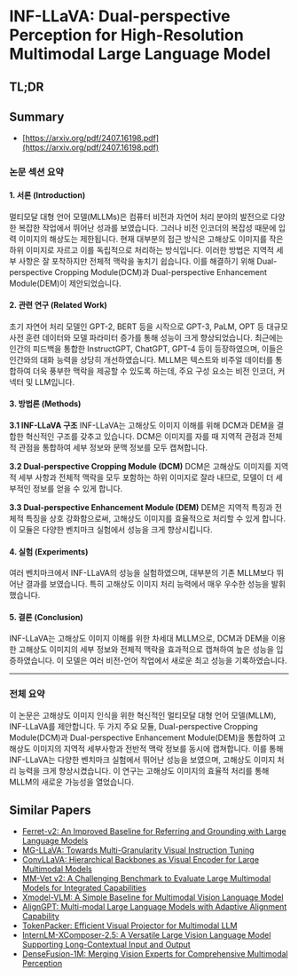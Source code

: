 # INF-LLaVA: Dual-perspective Perception for High-Resolution Multimodal Large Language Model
## TL;DR
## Summary
- [https://arxiv.org/pdf/2407.16198.pdf](https://arxiv.org/pdf/2407.16198.pdf)

### 논문 섹션 요약

#### 1. 서론 (Introduction)

멀티모달 대형 언어 모델(MLLMs)은 컴퓨터 비전과 자연어 처리 분야의 발전으로 다양한 복잡한 작업에서 뛰어난 성과를 보였습니다. 그러나 비전 인코더의 복잡성 때문에 입력 이미지의 해상도는 제한됩니다. 현재 대부분의 접근 방식은 고해상도 이미지를 작은 하위 이미지로 자르고 이를 독립적으로 처리하는 방식입니다. 이러한 방법은 지역적 세부 사항은 잘 포착하지만 전체적 맥락을 놓치기 쉽습니다. 이를 해결하기 위해 Dual-perspective Cropping Module(DCM)과 Dual-perspective Enhancement Module(DEM)이 제안되었습니다.

#### 2. 관련 연구 (Related Work)

초기 자연어 처리 모델인 GPT-2, BERT 등을 시작으로 GPT-3, PaLM, OPT 등 대규모 사전 훈련 데이터와 모델 파라미터 증가를 통해 성능이 크게 향상되었습니다. 최근에는 인간의 피드백을 통합한 InstructGPT, ChatGPT, GPT-4 등이 등장하였으며, 이들은 인간와의 대화 능력을 상당히 개선하였습니다. MLLM은 텍스트와 비주얼 데이터를 통합하여 더욱 풍부한 맥락을 제공할 수 있도록 하는데, 주요 구성 요소는 비전 인코더, 커넥터 및 LLM입니다.

#### 3. 방법론 (Methods)

**3.1 INF-LLaVA 구조**
INF-LLaVA는 고해상도 이미지 이해를 위해 DCM과 DEM을 결합한 혁신적인 구조를 갖추고 있습니다. DCM은 이미지를 자를 때 지역적 관점과 전체적 관점을 통합하여 세부 정보와 문맥 정보를 모두 캡쳐합니다.

**3.2 Dual-perspective Cropping Module (DCM)**
DCM은 고해상도 이미지를 지역적 세부 사항과 전체적 맥락을 모두 포함하는 하위 이미지로 잘라 내므로, 모델이 더 세부적인 정보를 얻을 수 있게 합니다.

**3.3 Dual-perspective Enhancement Module (DEM)**
DEM은 지역적 특징과 전체적 특징을 상호 강화함으로써, 고해상도 이미지를 효율적으로 처리할 수 있게 합니다. 이 모듈은 다양한 벤치마크 실험에서 성능을 크게 향상시킵니다.

#### 4. 실험 (Experiments)

여러 벤치마크에서 INF-LLaVA의 성능을 실험하였으며, 대부분의 기존 MLLM보다 뛰어난 결과를 보였습니다. 특히 고해상도 이미지 처리 능력에서 매우 우수한 성능을 발휘했습니다.

#### 5. 결론 (Conclusion)

INF-LLaVA는 고해상도 이미지 이해를 위한 차세대 MLLM으로, DCM과 DEM을 이용한 고해상도 이미지의 세부 정보와 전체적 맥락을 효과적으로 캡쳐하여 높은 성능을 입증하였습니다. 이 모델은 여러 비전-언어 작업에서 새로운 최고 성능을 기록하였습니다.

---

### 전체 요약

이 논문은 고해상도 이미지 인식을 위한 혁신적인 멀티모달 대형 언어 모델(MLLM), INF-LLaVA를 제안합니다. 두 가지 주요 모듈, Dual-perspective Cropping Module(DCM)과 Dual-perspective Enhancement Module(DEM)을 통합하여 고해상도 이미지의 지역적 세부사항과 전반적 맥락 정보를 동시에 캡쳐합니다. 이를 통해 INF-LLaVA는 다양한 벤치마크 실험에서 뛰어난 성능을 보였으며, 고해상도 이미지 처리 능력을 크게 향상시켰습니다. 이 연구는 고해상도 이미지의 효율적 처리를 통해 MLLM의 새로운 가능성을 열었습니다.

## Similar Papers
- [Ferret-v2: An Improved Baseline for Referring and Grounding with Large Language Models](2404.07973.md)
- [MG-LLaVA: Towards Multi-Granularity Visual Instruction Tuning](2406.17770.md)
- [ConvLLaVA: Hierarchical Backbones as Visual Encoder for Large Multimodal Models](2405.15738.md)
- [MM-Vet v2: A Challenging Benchmark to Evaluate Large Multimodal Models for Integrated Capabilities](2408.00765.md)
- [Xmodel-VLM: A Simple Baseline for Multimodal Vision Language Model](2405.09215.md)
- [AlignGPT: Multi-modal Large Language Models with Adaptive Alignment Capability](2405.14129.md)
- [TokenPacker: Efficient Visual Projector for Multimodal LLM](2407.02392.md)
- [InternLM-XComposer-2.5: A Versatile Large Vision Language Model Supporting Long-Contextual Input and Output](2407.03320.md)
- [DenseFusion-1M: Merging Vision Experts for Comprehensive Multimodal Perception](2407.08303.md)
